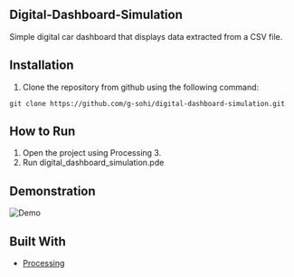 ## Digital-Dashboard-Simulation
Simple digital car dashboard that displays data extracted from a CSV file. 

## Installation
1. Clone the repository from github using the following command:
```
git clone https://github.com/g-sohi/digital-dashboard-simulation.git
```

## How to Run
1. Open the project using Processing 3.
2. Run digital_dashboard_simulation.pde

## Demonstration
![Demo](digital_dashboard_demo.gif)

## Built With
- [Processing](https://processing.org/)
